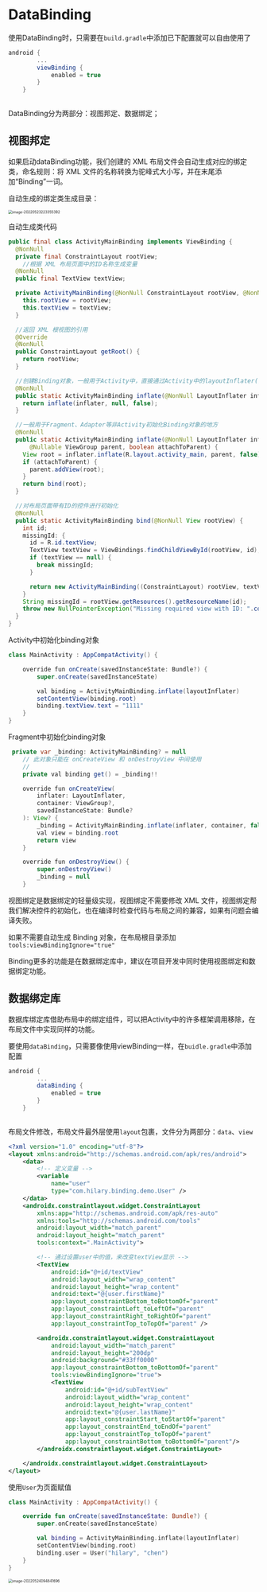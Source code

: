 # DataBinding

使用DataBinding时，只需要在`build.gradle`中添加已下配置就可以自由使用了

```groovy
android {
        ...
        viewBinding {
            enabled = true
        }
    }
    
```

DataBinding分为两部分：视图邦定、数据绑定；

## 视图邦定

如果启动dataBinding功能，我们创建的 XML 布局文件会自动生成对应的绑定类，命名规则：将 XML 文件的名称转换为驼峰式大小写，并在末尾添加“Binding”一词。

自动生成的绑定类生成目录：

<img src="http://qike.hilary.top/uPic/image-20220523223355392.png" alt="image-20220523223355392" style="zoom:50%;" />

自动生成类代码

```java
public final class ActivityMainBinding implements ViewBinding {
  @NonNull
  private final ConstraintLayout rootView;
	//根据 XML 布局页面中的ID名称生成变量
  @NonNull
  public final TextView textView;

  private ActivityMainBinding(@NonNull ConstraintLayout rootView, @NonNull TextView textView) {
    this.rootView = rootView;
    this.textView = textView;
  }

  //返回 XML 根视图的引用
  @Override
  @NonNull
  public ConstraintLayout getRoot() {
    return rootView;
  }

  //创建Binding对象，一般用于Activity中，直接通过Activity中的layoutInflater()传参给此方法
  @NonNull
  public static ActivityMainBinding inflate(@NonNull LayoutInflater inflater) {
    return inflate(inflater, null, false);
  }

  //一般用于Fragment、Adapter等非Activity初始化Binding对象的地方
  @NonNull
  public static ActivityMainBinding inflate(@NonNull LayoutInflater inflater,
      @Nullable ViewGroup parent, boolean attachToParent) {
    View root = inflater.inflate(R.layout.activity_main, parent, false);
    if (attachToParent) {
      parent.addView(root);
    }
    return bind(root);
  }

  //对布局页面带有ID的控件进行初始化
  @NonNull
  public static ActivityMainBinding bind(@NonNull View rootView) {
    int id;
    missingId: {
      id = R.id.textView;
      TextView textView = ViewBindings.findChildViewById(rootView, id);
      if (textView == null) {
        break missingId;
      }

      return new ActivityMainBinding((ConstraintLayout) rootView, textView);
    }
    String missingId = rootView.getResources().getResourceName(id);
    throw new NullPointerException("Missing required view with ID: ".concat(missingId));
  }
}
```

Activity中初始化binding对象

```java
class MainActivity : AppCompatActivity() {

    override fun onCreate(savedInstanceState: Bundle?) {
        super.onCreate(savedInstanceState)

        val binding = ActivityMainBinding.inflate(layoutInflater)
        setContentView(binding.root)
        binding.textView.text = "1111"
    }
}
```

Fragment中初始化binding对象

```java
 private var _binding: ActivityMainBinding? = null
    // 此对象只能在 onCreateView 和 onDestroyView 中间使用
    // 
    private val binding get() = _binding!!

    override fun onCreateView(
        inflater: LayoutInflater,
        container: ViewGroup?,
        savedInstanceState: Bundle?
    ): View? {
        _binding = ActivityMainBinding.inflate(inflater, container, false)
        val view = binding.root
        return view
    }

    override fun onDestroyView() {
        super.onDestroyView()
        _binding = null
    }
```

视图绑定是数据绑定的轻量级实现，视图绑定不需要修改 XML 文件，视图绑定帮我们解决控件的初始化，也在编译时检查代码与布局之间的兼容，如果有问题会编译失败。

如果不需要自动生成 Binding 对象，在布局根目录添加`tools:viewBindingIgnore="true"`

Binding更多的功能是在数据绑定库中，建议在项目开发中同时使用视图绑定和数据绑定功能。

## 数据绑定库

数据库绑定库借助布局中的绑定组件，可以把Activity中的许多框架调用移除，在布局文件中实现同样的功能。

要使用`dataBinding`，只需要像使用viewBinding一样，在`buidle.gradle`中添加配置

```groovy
android {
        ...
        dataBinding {
            enabled = true
        }
    }
    
```

布局文件修改，布局文件最外层使用`layout`包裹，文件分为两部分：`data`、`view`

```xml
<?xml version="1.0" encoding="utf-8"?>
<layout xmlns:android="http://schemas.android.com/apk/res/android">
    <data>
      	<!-- 定义变量 -->
        <variable
            name="user"
            type="com.hilary.binding.demo.User" />
    </data>
    <androidx.constraintlayout.widget.ConstraintLayout
        xmlns:app="http://schemas.android.com/apk/res-auto"
        xmlns:tools="http://schemas.android.com/tools"
        android:layout_width="match_parent"
        android:layout_height="match_parent"
        tools:context=".MainActivity">

        <!-- 通过设置user中的值，来改变textView显示 -->
        <TextView
            android:id="@+id/textView"
            android:layout_width="wrap_content"
            android:layout_height="wrap_content"
            android:text="@{user.firstName}"
            app:layout_constraintBottom_toBottomOf="parent"
            app:layout_constraintLeft_toLeftOf="parent"
            app:layout_constraintRight_toRightOf="parent"
            app:layout_constraintTop_toTopOf="parent" />

        <androidx.constraintlayout.widget.ConstraintLayout
            android:layout_width="match_parent"
            android:layout_height="200dp"
            android:background="#33ff0000"
            app:layout_constraintBottom_toBottomOf="parent"
            tools:viewBindingIgnore="true">
            <TextView
                android:id="@+id/subTextView"
                android:layout_width="wrap_content"
                android:layout_height="wrap_content"
                android:text="@{user.lastName}"
                app:layout_constraintStart_toStartOf="parent"
                app:layout_constraintEnd_toEndOf="parent"
                app:layout_constraintTop_toTopOf="parent"
                app:layout_constraintBottom_toBottomOf="parent"/>
        </androidx.constraintlayout.widget.ConstraintLayout>

    </androidx.constraintlayout.widget.ConstraintLayout>
</layout>

```

使用`User`为页面赋值

```kotlin
class MainActivity : AppCompatActivity() {

    override fun onCreate(savedInstanceState: Bundle?) {
        super.onCreate(savedInstanceState)

        val binding = ActivityMainBinding.inflate(layoutInflater)
        setContentView(binding.root)
        binding.user = User("hilary", "chen")
    }
}
```

<img src="http://qike.hilary.top/uPic/image-20220524094841696.png" alt="image-20220524094841696" style="zoom: 50%;" />

